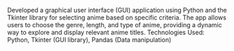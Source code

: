 Developed a graphical user interface (GUI) application using Python and the Tkinter library for selecting anime based on specific criteria. The app allows users to choose the genre, length, and type of anime, providing a dynamic way to explore and display relevant anime titles. 
Technologies Used: Python, Tkinter (GUI library), Pandas (Data manipulation)

